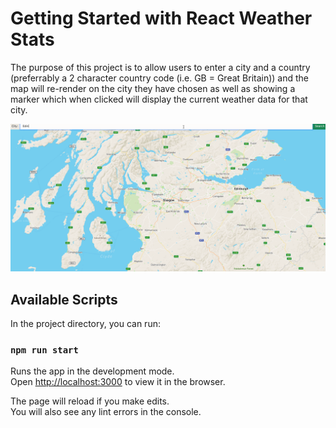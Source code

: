 # Getting Started with React Weather Stats

The purpose of this project is to allow users to enter a city and a country (preferrably a 2 character country code (i.e. GB = Great Britain)) and the map will re-render on the city they have chosen as well as showing a marker which when clicked will display the current weather data for that city.

![Edinburgh Example](/public/edinburgh.gif)

## Available Scripts

In the project directory, you can run:

### `npm run start`

Runs the app in the development mode.\
Open [http://localhost:3000](http://localhost:3000) to view it in the browser.

The page will reload if you make edits.\
You will also see any lint errors in the console.
